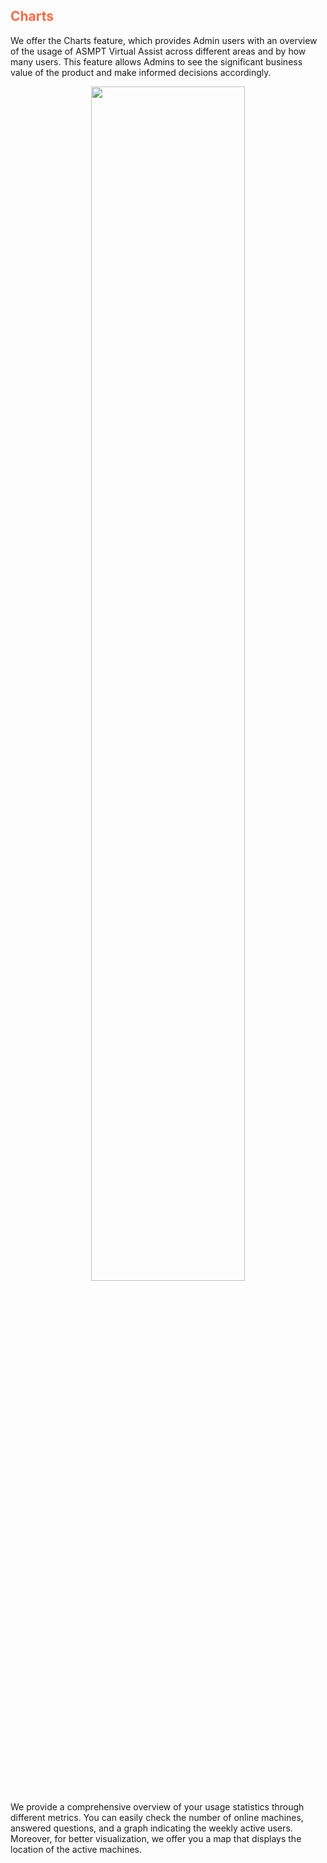 ## <span style="color:#FA6A47">**Charts** </span>


We offer the Charts feature, which provides Admin users with an overview of the usage of ASMPT Virtual Assist across different areas and by how many users. This feature allows Admins to see the significant business value of the product and make informed decisions accordingly.

<p align="center"><img src="https://i.imgur.com/0Y2lGyr.png" width="70%"></p>

We provide a comprehensive overview of your usage statistics through different metrics. You can easily check the number of online machines, answered questions, and a graph indicating the weekly active users. Moreover, for better visualization, we offer you a map that displays the location of the active machines.
